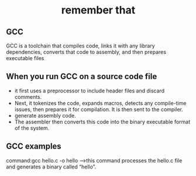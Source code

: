 <h1 align="center">remember that</h1>
<h2>GCC</h2>
GCC is a toolchain that compiles code, links it with any library dependencies, converts that code to assembly, and then prepares executable files
<h2>When you run GCC on a source code file</h2>
<ul>
  <li>it first uses a preprocessor to include header files and discard comments.</li>
  <li>Next, it tokenizes the code, expands macros, detects any compile-time issues, then prepares it for compilation. It is then sent to the compiler.</li>
  <li>generate assembly code. </li>
  <li>The assembler then converts this code into the binary executable format of the system.</li>
  </ul>
  
  <h2>GCC examples</h2>
  command:gcc hello.c -o hello -->this command processes the hello.c file and generates a binary called “hello”. 
